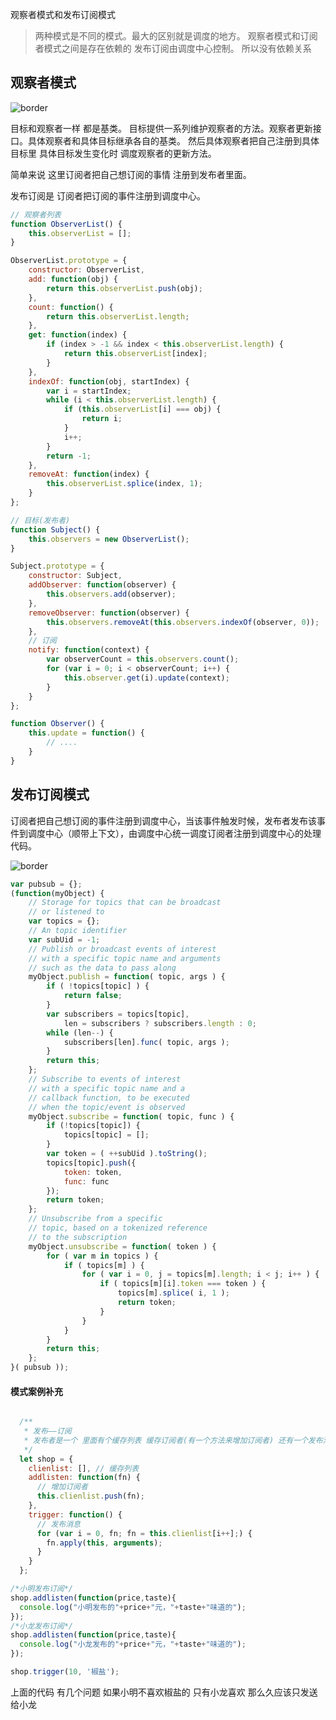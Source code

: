 观察者模式和发布订阅模式

> 两种模式是不同的模式。最大的区别就是调度的地方。 观察者模式和订阅者模式之间是存在依赖的 发布订阅由调度中心控制。 所以没有依赖关系



## 观察者模式

![border](http://images2015.cnblogs.com/blog/555379/201603/555379-20160313183429007-1351424959.png)



目标和观察者一样 都是基类。 目标提供一系列维护观察者的方法。观察者更新接口。具体观察者和具体目标继承各自的基类。 然后具体观察者把自己注册到具体目标里 具体目标发生变化时 调度观察者的更新方法。

简单来说 这里订阅者把自己想订阅的事情 注册到发布者里面。 

发布订阅是 订阅者把订阅的事件注册到调度中心。

```javascript
// 观察者列表
function ObserverList() {
    this.observerList = [];
}

ObserverList.prototype = {
    constructor: ObserverList,
    add: function(obj) {
        return this.observerList.push(obj);
    },
    count: function() {
        return this.observerList.length;
    },
    get: function(index) {
        if (index > -1 && index < this.observerList.length) {
            return this.observerList[index];
        }
    },
    indexOf: function(obj, startIndex) {
        var i = startIndex;
        while (i < this.observerList.length) {
            if (this.observerList[i] === obj) {
                return i;
            }
            i++;
        }
        return -1;
    },
    removeAt: function(index) {
        this.observerList.splice(index, 1);
    }
};

// 目标(发布者)
function Subject() {
    this.observers = new ObserverList();
}

Subject.prototype = {
    constructor: Subject,
    addObserver: function(observer) {
        this.observers.add(observer);
    },
    removeObserver: function(observer) {
        this.observers.removeAt(this.observers.indexOf(observer, 0));
    },
    // 订阅
    notify: function(context) {
        var observerCount = this.observers.count();
        for (var i = 0; i < observerCount; i++) {
            this.observer.get(i).update(context);
        }
    }
};

function Observer() {
    this.update = function() {
        // ....
    }
}
```







## 发布订阅模式

订阅者把自己想订阅的事件注册到调度中心，当该事件触发时候，发布者发布该事件到调度中心（顺带上下文），由调度中心统一调度订阅者注册到调度中心的处理代码。

![border](http://images2015.cnblogs.com/blog/555379/201603/555379-20160313183439366-1623019133.png)



```javascript
var pubsub = {};
(function(myObject) {
    // Storage for topics that can be broadcast
    // or listened to
    var topics = {};
    // An topic identifier
    var subUid = -1;
    // Publish or broadcast events of interest
    // with a specific topic name and arguments
    // such as the data to pass along
    myObject.publish = function( topic, args ) {
        if ( !topics[topic] ) {
            return false;
        }
        var subscribers = topics[topic],
            len = subscribers ? subscribers.length : 0;
        while (len--) {
            subscribers[len].func( topic, args );
        }
        return this;
    };
    // Subscribe to events of interest
    // with a specific topic name and a
    // callback function, to be executed
    // when the topic/event is observed
    myObject.subscribe = function( topic, func ) {
        if (!topics[topic]) {
            topics[topic] = [];
        }
        var token = ( ++subUid ).toString();
        topics[topic].push({
            token: token,
            func: func
        });
        return token;
    };
    // Unsubscribe from a specific
    // topic, based on a tokenized reference
    // to the subscription
    myObject.unsubscribe = function( token ) {
        for ( var m in topics ) {
            if ( topics[m] ) {
                for ( var i = 0, j = topics[m].length; i < j; i++ ) {
                    if ( topics[m][i].token === token ) {
                        topics[m].splice( i, 1 );
                        return token;
                    }
                }
            }
        }
        return this;
    };
}( pubsub ));
```



#### 模式案例补充

```javascript

  /**
   * 发布——订阅 
   * 发布者是一个 里面有个缓存列表 缓存订阅者(有一个方法来增加订阅者) 还有一个发布消息的方法 负责给订阅者发消息 
   */
  let shop = {
    clienlist: [], // 缓存列表
    addlisten: function(fn) {
      // 增加订阅者
      this.clienlist.push(fn);
    },
    trigger: function() {
      // 发布消息
      for (var i = 0, fn; fn = this.clienlist[i++];) {
        fn.apply(this, arguments);
      }
    }
  };

/*小明发布订阅*/
shop.addlisten(function(price,taste){
  console.log("小明发布的"+price+"元，"+taste+"味道的");
});
/*小龙发布订阅*/
shop.addlisten(function(price,taste){
  console.log("小龙发布的"+price+"元，"+taste+"味道的");
});   

shop.trigger(10, '椒盐');
```

上面的代码 有几个问题 如果小明不喜欢椒盐的 只有小龙喜欢 那么久应该只发送给小龙